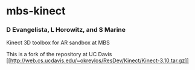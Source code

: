 # mbs-kinect
### D Evangelista, L Horowitz, and S Marine
Kinect 3D toolbox for AR sandbox at MBS

This is a fork of the repository at UC Davis [[http://web.cs.ucdavis.edu/~okreylos/ResDev/Kinect/Kinect-3.10.tar.gz]] 
